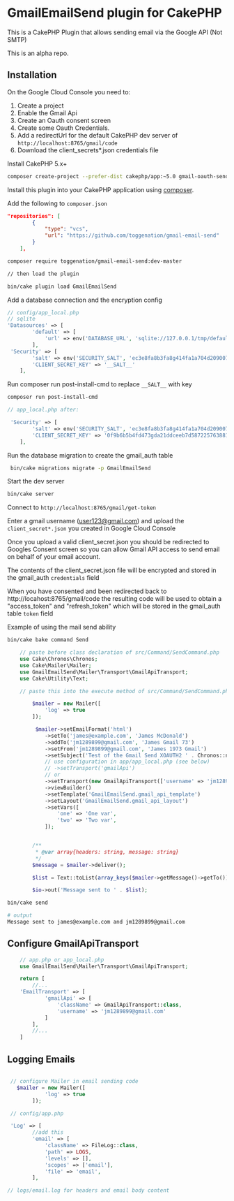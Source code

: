# GmailEmailSend plugin for CakePHP

This is a CakePHP Plugin that allows sending email via the Google API (Not SMTP)

This is an alpha repo.

## Installation

On the Google Cloud Console you need to:

1. Create a project
2. Enable the Gmail Api
2. Create an Oauth consent screen
3. Create some Oauth Credentials. 
4. Add a redirectUrl for the default CakePHP dev server of `http://localhost:8765/gmail/code`
4. Download the client_secrets*.json credentials file

Install CakePHP 5.x+

```sh
composer create-project --prefer-dist cakephp/app:~5.0 gmail-oauth-send
```

Install this plugin into your CakePHP application using [composer](https://getcomposer.org).

Add the following to `composer.json`

```json
"repositories": [
        {
            "type": "vcs",
            "url": "https://github.com/toggenation/gmail-email-send"
        }
    ],
```

```sh
composer require toggenation/gmail-email-send:dev-master

// then load the plugin

bin/cake plugin load GmailEmailSend
```

Add a database connection and the encryption config

```php
// config/app_local.php
// sqlite
'Datasources' => [
        'default' => [
            'url' => env('DATABASE_URL', 'sqlite://127.0.0.1/tmp/default.sqlite'),
        ],
 'Security' => [
        'salt' => env('SECURITY_SALT', 'ec3e8fa8b3fa8g414fa1a704d209007a9c85406a126fe2910885826f2c6e4d2c'),
        'CLIENT_SECRET_KEY' => '__SALT__'
    ],

```

Run composer run post-install-cmd to replace `__SALT__` with key

```sh
composer run post-install-cmd

```
```php
// app_local.php after:

 'Security' => [
        'salt' => env('SECURITY_SALT', 'ec3e8fa8b3fa8g414fa1a704d209007a9c85406a126fe2910885826f2c6e4d2c'),
        'CLIENT_SECRET_KEY' => '0f9b6b5b4fd473gda21ddceeb7d58722576388110f87a3e987791525a15bc41a'
    ],
```

Run the database migration to create the gmail_auth table

```sh
 bin/cake migrations migrate -p GmailEmailSend
```

Start the dev server

```sh
bin/cake server
```

Connect to `http://localhost:8765/gmail/get-token`

Enter a gmail username (user123@gmail.com) and upload the `client_secret*.json` you created in Google Cloud Console

Once you upload a valid client_secret.json you should be redirected to Googles Consent screen so you can allow Gmail API access to send email on behalf of your email account. 

The contents of the client_secret.json file will be encrypted and stored in the gmail_auth `credentials` field

When you have consented and been redirected back to http://locahost:8765/gmail/code the resulting code will be used to obtain a "access_token" and "refresh_token" which will be stored in the gmail_auth table `token` field

Example of using the mail send ability

```sh
bin/cake bake command Send
```

```php
    // paste before class declaration of src/Command/SendCommand.php
    use Cake\Chronos\Chronos;
    use Cake\Mailer\Mailer;
    use GmailEmailSend\Mailer\Transport\GmailApiTransport;
    use Cake\Utility\Text;

    // paste this into the execute method of src/Command/SendCommand.php

        $mailer = new Mailer([
            'log' => true
        ]);

         $mailer->setEmailFormat('html')
            ->setTo('james@example.com', 'James McDonald')
            ->addTo('jm1289899@gmail.com', 'James Gmail 73')
            ->setFrom('jm1289899@gmail.com', 'James 1973 Gmail')
            ->setSubject('Test of the Gmail Send XOAUTH2 ' . Chronos::now('Australia/Melbourne')->toAtomString())
            // use configuration in app/app_local.php (see below)
            // ->setTransport('gmailApi')
            // or 
            ->setTransport(new GmailApiTransport(['username' => 'jm1289899@gmail.com']))
            ->viewBuilder()
            ->setTemplate('GmailEmailSend.gmail_api_template')
            ->setLayout('GmailEmailSend.gmail_api_layout')
            ->setVars([
                'one' => 'One var',
                'two' => 'Two var',
            ]);


        /**
         * @var array{headers: string, message: string}
         */
        $message = $mailer->deliver();

        $list = Text::toList(array_keys($mailer->getMessage()->getTo()));

        $io->out('Message sent to ' . $list);
```

```sh
bin/cake send

# output
Message sent to james@example.com and jm1289899@gmail.com
```

## Configure GmailApiTransport

```php
    // app.php or app_local.php
    use GmailEmailSend\Mailer\Transport\GmailApiTransport;

    return [
        //... 
    'EmailTransport' => [
            'gmailApi' => [
                'className' => GmailApiTransport::class,
                'username' => 'jm1289899@gmail.com'
            ]
        ],
        //...
    ]
```

## Logging Emails

```php

 // configure Mailer in email sending code
   $mailer = new Mailer([
            'log' => true
        ]);

 // config/app.php

 'Log' => [
        //add this
        'email' => [
            'className' => FileLog::class,
            'path' => LOGS,
            'levels' => [],
            'scopes' => ['email'],
            'file' => 'email',
        ],

// logs/email.log for headers and email body content

```


